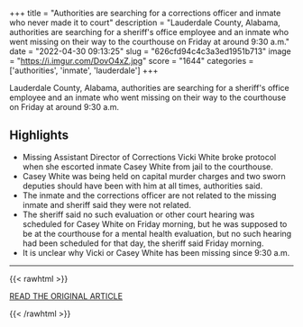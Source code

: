 +++
title = "Authorities are searching for a corrections officer and inmate who never made it to court"
description = "Lauderdale County, Alabama, authorities are searching for a sheriff's office employee and an inmate who went missing on their way to the courthouse on Friday at around 9:30 a.m."
date = "2022-04-30 09:13:25"
slug = "626cfd94c4c3a3ed1951b713"
image = "https://i.imgur.com/DovO4xZ.jpg"
score = "1644"
categories = ['authorities', 'inmate', 'lauderdale']
+++

Lauderdale County, Alabama, authorities are searching for a sheriff's office employee and an inmate who went missing on their way to the courthouse on Friday at around 9:30 a.m.

## Highlights

- Missing Assistant Director of Corrections Vicki White broke protocol when she escorted inmate Casey White from jail to the courthouse.
- Casey White was being held on capital murder charges and two sworn deputies should have been with him at all times, authorities said.
- The inmate and the corrections officer are not related to the missing inmate and sheriff said they were not related.
- The sheriff said no such evaluation or other court hearing was scheduled for Casey White on Friday morning, but he was supposed to be at the courthouse for a mental health evaluation, but no such hearing had been scheduled for that day, the sheriff said Friday morning.
- It is unclear why Vicki or Casey White has been missing since 9:30 a.m.

---

{{< rawhtml >}}
  <p class="article-category">
    <a target="_blank" href="https://www.cnn.com/2022/04/29/us/missing-corrections-officer-and-inmate-alabama/index.html">READ THE ORIGINAL ARTICLE</a>
  </p>
{{< /rawhtml >}}
